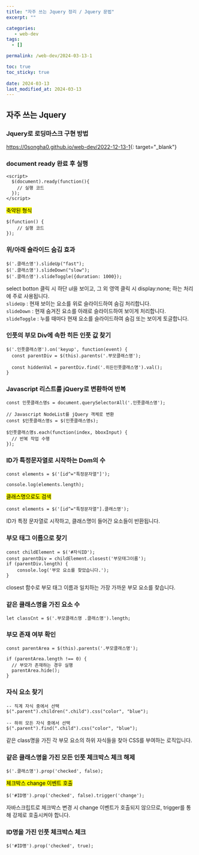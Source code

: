 ```yaml
---
title: "자주 쓰는 Jquery 정리 / Jquery 문법"
excerpt: ""

categories:
   - web-dev
tags:
  - []

permalink: /web-dev/2024-03-13-1

toc: true
toc_sticky: true
 
date: 2024-03-13
last_modified_at: 2024-03-13
---
```


## 자주 쓰는 Jquery

### Jquery로 로딩마스크 구현 방법
<https://0songha0.github.io/web-dev/2022-12-13-1>{: target="_blank"}

### document ready 완료 후 실행
```
<script>
  $(document).ready(function(){
    // 실행 코드
  });
</script>
```

<mark>축약된 형식</mark>
```
$(function() {
    // 실행 코드
});
```

### 위/아래 슬라이드 숨김 효과
```
$('.클래스명').slideUp("fast");
$('.클래스명').slideDown("slow");
$('.클래스명').slideToggle({duration: 1000});
```
select botton 클릭 시 하단 ul을 보이고, 그 외 영역 클릭 시 display:none; 하는 처리에 주로 사용됩니다.  
`slideUp` : 현재 보이는 요소를 위로 슬라이드하여 숨김 처리합니다.  
`slideDown` : 현재 숨겨진 요소를 아래로 슬라이드하여 보이게 처리합니다.  
`slideToggle` : 누를 때마다 현재 요소를 슬라이드하여 숨김 또는 보이게 토글합니다.

### 인풋의 부모 Div에 속한 히든 인풋 값 찾기
```
$('.인풋클래스명').on('keyup', function(event) {
  const parentDiv = $(this).parents('.부모클래스명');

  const hiddenVal = parentDiv.find('.히든인풋클래스명').val();
}
```

### Javascript 리스트를 jQuery로 변환하여 반복
```
const 인풋클래스명s = document.querySelectorAll('.인풋클래스명');

// Javascript NodeList를 jQuery 객체로 변환
const $인풋클래스명s = $(인풋클래스명s);

$인풋클래스명s.each(function(index, bboxInput) {
  // 반복 작업 수행
});
```

### ID가 특정문자열로 시작하는 Dom의 수
```
const elements = $('[id^="특정문자열"]');

console.log(elements.length);
```

<mark>클래스명으로도 검색</mark>
```
const elements = $('[id^="특정문자열"].클래스명');
```
ID가 특정 문자열로 시작하고, 클래스명이 들어간 요소들이 반환됩니다.

### 부모 태그 이름으로 찾기
```
const childElement = $('#자식ID');
const parentDiv = childElement.closest('부모태그이름');
if (parentDiv.length) {
    console.log('부모 요소를 찾았습니다.');
}
```
closest 함수로 부모 태그 이름과 일치하는 가장 가까운 부모 요소를 찾습니다.

### 같은 클래스명을 가진 요소 수
```
let classCnt = $('.부모클래스명 .클래스명').length;
```

### 부모 존재 여부 확인
```
const parentArea = $(this).parents('.부모클래스명');
	
if (parentArea.length !== 0) {
  // 부모가 존재하는 경우 실행
  parentArea.hide();
}
```

### 자식 요소 찾기
```
-- 직계 자식 중에서 선택
$(".parent").children(".child").css("color", "blue");

-- 하위 모든 자식 중에서 선택
$(".parent").find(".child").css("color", "blue");
```
같은 class명을 가진 각 부모 요소의 하위 자식들을 찾아 CSS를 부여하는 로직입니다.

### 같은 클래스명을 가진 모든 인풋 체크박스 체크 해제
```
$('.클래스명').prop('checked', false);
```

<mark>체크박스 change 이벤트 호출</mark>
```
$('#ID명').prop('checked', false).trigger('change');
```
자바스크립트로 체크박스 변경 시 change 이벤트가 호출되지 않으므로, trigger를 통해 강제로 호출시켜야 합니다.

### ID명을 가진 인풋 체크박스 체크
```
$('#ID명').prop('checked', true);
```
